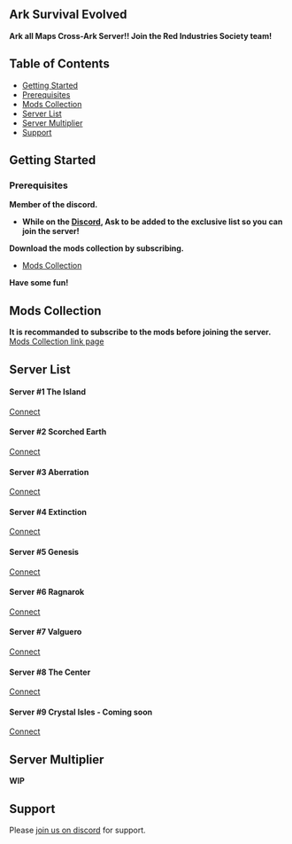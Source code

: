 ## Ark Survival Evolved
**Ark all Maps Cross-Ark Server!! Join the Red Industries Society team!**
## Table of Contents
- [Getting Started](#getting-started)
- [Prerequisites](#prerequisites)
- [Mods Collection](#mods-collection)
- [Server List](#server-list)
- [Server Multiplier](#server-multiplier)
- [Support](#support)

## Getting Started
### Prerequisites
**Member of the discord.**
- **While on the [Discord](#support), Ask to be added to the exclusive list so you can join the server!**

**Download the mods collection by subscribing.**
- [Mods Collection](#mods-collection)

**Have some fun!**

## Mods Collection
**It is recommanded to subscribe to the mods before joining the server.**
[Mods Collection link page](https://steamcommunity.com/sharedfiles/filedetails/?id=2086028655)
## Server List
#### Server #1 The Island
[Connect](steam://connect/pauloczmotherfuckingark.jeremie-pilon.com:26080)
#### Server #2 Scorched Earth
[Connect](steam://connect/pauloczmotherfuckingark.jeremie-pilon.com:26081)
#### Server #3 Aberration
[Connect](steam://connect/pauloczmotherfuckingark.jeremie-pilon.com:26082)
#### Server #4 Extinction
[Connect](steam://connect/pauloczmotherfuckingark.jeremie-pilon.com:26083)
#### Server #5 Genesis
[Connect](steam://connect/pauloczmotherfuckingark.jeremie-pilon.com:26084)
#### Server #6 Ragnarok
[Connect](steam://connect/pauloczmotherfuckingark.jeremie-pilon.com:26085)
#### Server #7 Valguero
[Connect](steam://connect/pauloczmotherfuckingark.jeremie-pilon.com:26086)
#### Server #8 The Center
[Connect](steam://connect/pauloczmotherfuckingark.jeremie-pilon.com:26087)
#### Server #9 Crystal Isles - Coming soon
[Connect](steam://connect/pauloczmotherfuckingark.jeremie-pilon.com:26088)
## Server Multiplier
**WIP**
## Support
Please [join us on discord](https://discord.gg/fdRcMTv) for support.
